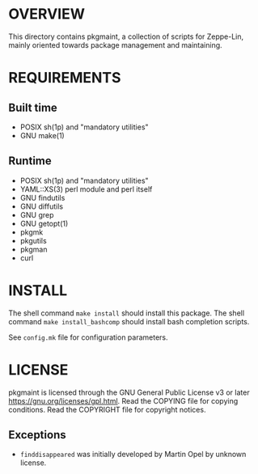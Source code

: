 OVERVIEW
========

This directory contains pkgmaint, a collection of scripts for Zeppe-Lin, mainly
oriented towards package management and maintaining.


REQUIREMENTS
============

Built time
----------
* POSIX sh(1p) and "mandatory utilities"
* GNU make(1)

Runtime
-------
* POSIX sh(1p) and "mandatory utilities"
* YAML::XS(3) perl module and perl itself
* GNU findutils
* GNU diffutils
* GNU grep
* GNU getopt(1)
* pkgmk
* pkgutils
* pkgman
* curl


INSTALL
=======

The shell command `make install` should install this package.
The shell command `make install_bashcomp` should install bash completion
scripts.

See `config.mk` file for configuration parameters.


LICENSE
=======

pkgmaint is licensed through the GNU General Public License v3 or later
<https://gnu.org/licenses/gpl.html>.
Read the COPYING file for copying conditions.
Read the COPYRIGHT file for copyright notices.

Exceptions
----------
* `finddisappeared` was initially developed by Martin Opel by unknown license.

